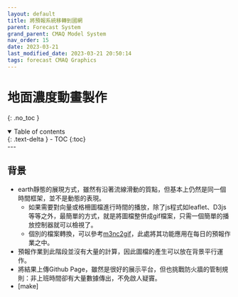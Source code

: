 ```yaml
---
layout: default
title: 將預報系統移轉到國網
parent: Forecast System
grand_parent: CMAQ Model System
nav_order: 15
date: 2023-03-21
last_modified_date: 2023-03-21 20:50:14
tags: forecast CMAQ Graphics
---
```


# 地面濃度動畫製作

{: .no_toc }

<details open markdown="block">
  <summary>
    Table of contents
  </summary>
  {: .text-delta }
- TOC
{:toc}
</details>
---

## 背景

- earth靜態的展現方式，雖然有沿著流線滑動的質點，但基本上仍然是同一個時間框架，並不是動態的表現。
  - 如果需要對向量或格柵圖檔進行時間的播放，除了js程式如leaflet、D3js等等之外，最簡單的方式，就是將圖檔整併成gif檔案，只需一個簡單的播放控制器就可以檢視了。
  - 個別的檔案轉換，可以參考[m3nc2gif](../../utilities/Graphics/wrf-python/4.m3nc2gif.md)，此處將其功能應用在每日的預報作業之中。
- 預報作業到此階段並沒有大量的計算，因此圖檔的產生可以放在背景平行運作。
- 將結果上傳Github Page，雖然是很好的展示平台，但也挑戰防火牆的管制規則：非上班時間卻有大量數據傳出，不免啟人疑竇。
- [make]
```bash

```
